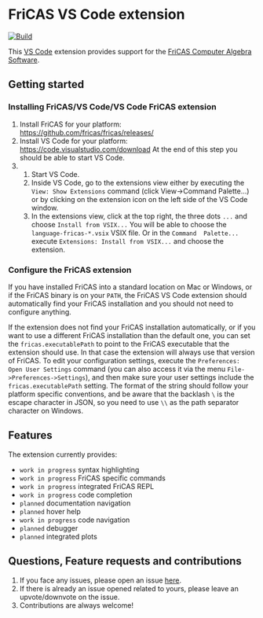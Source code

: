 # FriCAS VS Code extension

[![Build](https://github.com/gvanuxem/fricas-vscode/actions/workflows/main.yml/badge.svg)](https://github.com/gvanuxem/fricas-vscode/actions/workflows/main.yml)

This [VS Code](https://code.visualstudio.com) extension provides support for the [FriCAS Computer Algebra Software](https://fricas.github.io/).

## Getting started

### Installing FriCAS/VS Code/VS Code FriCAS extension
1. Install FriCAS for your platform: https://github.com/fricas/fricas/releases/
2. Install VS Code for your platform: https://code.visualstudio.com/download
    At the end of this step you should be able to start VS Code.
3.  1. Start VS Code.
    2. Inside VS Code, go to the extensions view either by
        executing the ``View: Show Extensions`` command (click View->Command Palette...)
        or by clicking on the extension icon on the left side of the VS Code
        window.
    3. In the extensions view, click at the top right, the three dots  ``...``
       and choose ``Install from VSIX...`` You will be able to choose
       the ``language-fricas-*.vsix`` VSIX file. Or in the ``Command  Palette...``
       execute ``Extensions: Install from VSIX...`` and choose the extension.

### Configure the FriCAS extension

If you have installed FriCAS into a standard location on Mac or Windows, or
if the FriCAS binary is on your ``PATH``, the FriCAS VS Code extension should
automatically find your FriCAS installation and you should not need to
configure anything.

If the extension does not find your FriCAS installation automatically, or
if you want to use a different FriCAS installation than the default one,
you can set the ``fricas.executablePath`` to point to the FriCAS executable
that the extension should use. In that case the
extension will always use that version of FriCAS. To edit your configuration
settings, execute the ``Preferences: Open User Settings`` command (you can
also access it via the menu ``File->Preferences->Settings``), and
then make sure your user settings include the ``fricas.executablePath``
setting. The format of the string should follow your platform specific
conventions, and be aware that the backlash ``\`` is the escape character
in JSON, so you need to use ``\\`` as the path separator character on Windows.

## Features

The extension currently provides:

* ``work in progress`` syntax highlighting
* ``work in progress`` FriCAS specific commands
* ``work in progress`` integrated FriCAS REPL
* ``work in progress`` code completion
* ``planned`` documentation navigation
* ``planned`` hover help
* ``work in progress`` code navigation
* ``planned`` debugger
* ``planned`` integrated plots


## Questions, Feature requests and contributions

1. If you face any issues, please open an issue [here](https://github.com/gvanuxem/fricas-vscode/issues).
2. If there is already an issue opened related to yours, please leave an upvote/downvote on the issue.
3. Contributions are always welcome!
